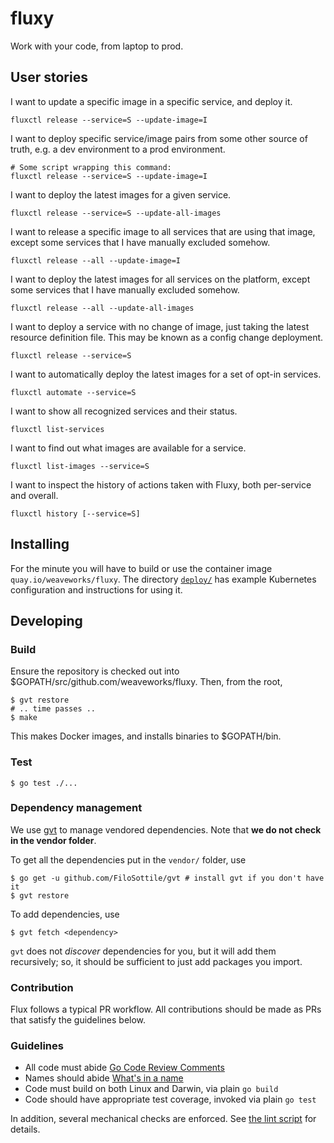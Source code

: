 # fluxy

Work with your code, from laptop to prod.

## User stories

I want to update a specific image in a specific service, and deploy it.

```
fluxctl release --service=S --update-image=I
```

I want to deploy specific service/image pairs from some other source of truth, e.g. a dev environment to a prod environment.

```
# Some script wrapping this command:
fluxctl release --service=S --update-image=I
```

I want to deploy the latest images for a given service.

```
fluxctl release --service=S --update-all-images
```

I want to release a specific image to all services that are using that image, except some services that I have manually excluded somehow.

```
fluxctl release --all --update-image=I
```

I want to deploy the latest images for all services on the platform, except some services that I have manually excluded somehow.

```
fluxctl release --all --update-all-images
```

I want to deploy a service with no change of image, just taking the latest resource definition file.
This may be known as a config change deployment.

```
fluxctl release --service=S
```

I want to automatically deploy the latest images for a set of opt-in services.

```
fluxctl automate --service=S
```

I want to show all recognized services and their status.

```
fluxctl list-services
```

I want to find out what images are available for a service.

```
fluxctl list-images --service=S
```

I want to inspect the history of actions taken with Fluxy, both per-service and overall.

```
fluxctl history [--service=S]
```

## Installing

For the minute you will have to build or use the container image
`quay.io/weaveworks/fluxy`. The directory [`deploy/`](https://github.com/weaveworks/fluxy/tree/master/deploy) has example Kubernetes configuration and instructions for using it.

## Developing

### Build

Ensure the repository is checked out into $GOPATH/src/github.com/weaveworks/fluxy.
Then, from the root,

```
$ gvt restore
# .. time passes ..
$ make
```

This makes Docker images, and installs binaries to $GOPATH/bin.

### Test

```
$ go test ./...
```

### Dependency management

We use [gvt](https://github.com/FiloSottile/gvt) to manage vendored dependencies.
Note that **we do not check in the vendor folder**.

To get all the dependencies put in the `vendor/` folder, use

```
$ go get -u github.com/FiloSottile/gvt # install gvt if you don't have it
$ gvt restore
```

To add dependencies, use

```
$ gvt fetch <dependency>
```

`gvt` does not *discover* dependencies for you, but it will add them
recursively; so, it should be sufficient to just add packages you
import.

### Contribution

Flux follows a typical PR workflow.
All contributions should be made as PRs that satisfy the guidelines below.

### Guidelines

- All code must abide [Go Code Review Comments](https://github.com/golang/go/wiki/CodeReviewComments)
- Names should abide [What's in a name](https://talks.golang.org/2014/names.slide#1)
- Code must build on both Linux and Darwin, via plain `go build`
- Code should have appropriate test coverage, invoked via plain `go test`

In addition, several mechanical checks are enforced.
See [the lint script](/lint) for details.
